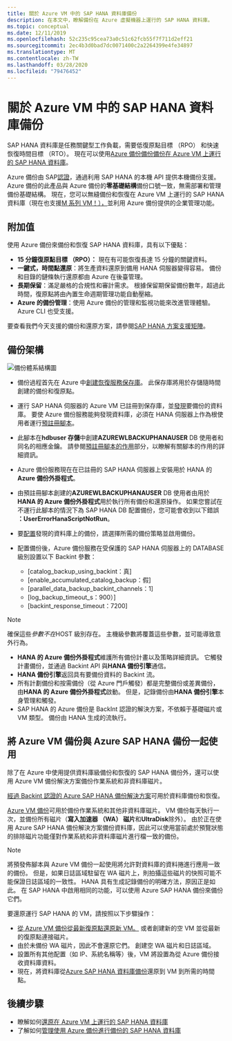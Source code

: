 ```yaml
---
title: 關於 Azure VM 中的 SAP HANA 資料庫備份
description: 在本文中，瞭解備份在 Azure 虛擬機器上運行的 SAP HANA 資料庫。
ms.topic: conceptual
ms.date: 12/11/2019
ms.openlocfilehash: 52c235c95cea73a0c51c62fcb55f7f711d2eff21
ms.sourcegitcommit: 2ec4b3d0bad7dc0071400c2a2264399e4fe34897
ms.translationtype: MT
ms.contentlocale: zh-TW
ms.lasthandoff: 03/28/2020
ms.locfileid: "79476452"
---
```

# <a name="about-sap-hana-database-backup-in-azure-vms"></a>關於 Azure VM 中的 SAP HANA 資料庫備份

SAP HANA 資料庫是任務關鍵型工作負載，需要低復原點目標 （RPO） 和快速恢復時間目標 （RTO）。 現在可以使用[Azure 備份](https://docs.microsoft.com/azure/backup/backup-overview)[備份備份在 Azure VM 上運行的 SAP HANA 資料庫](https://docs.microsoft.com/azure/backup/tutorial-backup-sap-hana-db)。

Azure 備份由 SAP[認證](https://www.sap.com/dmc/exp/2013_09_adpd/enEN/#/d/solutions?id=8f3fd455-a2d7-4086-aa28-51d8870acaa5)，通過利用 SAP HANA 的本機 API 提供本機備份支援。 Azure 備份的此產品與 Azure 備份的**零基礎結構**備份口號一致，無需部署和管理備份基礎結構。 現在，您可以無縫備份和恢復在 Azure VM 上運行的 SAP HANA 資料庫（現在也支援[M 系列 VM！），](../virtual-machines/m-series.md)並利用 Azure 備份提供的企業管理功能。

## <a name="added-value"></a>附加值

使用 Azure 備份來備份和恢復 SAP HANA 資料庫，具有以下優點：

* **15 分鐘復原點目標 （RPO）：** 現在有可能恢復長達 15 分鐘的關鍵資料。
* **一鍵式，時間點還原**：將生產資料還原到備用 HANA 伺服器變得容易。 備份和目錄的鏈條執行還原都由 Azure 在後臺管理。
* **長期保留**：滿足嚴格的合規性和審計需求。 根據保留期保留備份數年，超過此時間，復原點將由內置生命週期管理功能自動壓縮。
* **Azure 的備份管理**：使用 Azure 備份的管理和監視功能來改進管理體驗。 Azure CLI 也受支援。

要查看我們今天支援的備份和還原方案，請參閱[SAP HANA 方案支援矩陣](https://docs.microsoft.com/azure/backup/sap-hana-backup-support-matrix#scenario-support)。

## <a name="backup-architecture"></a>備份架構

![備份體系結構圖](./media/sap-hana-db-about/backup-architecture.png)

* 備份過程首先在 Azure 中[創建恢復服務保存庫](https://docs.microsoft.com/azure/backup/tutorial-backup-sap-hana-db#create-a-recovery-service-vault)。 此保存庫將用於存儲隨時間創建的備份和復原點。
* 運行 SAP HANA 伺服器的 Azure VM 已註冊到保存庫，並[發現](https://docs.microsoft.com/azure/backup/tutorial-backup-sap-hana-db#discover-the-databases)要備份的資料庫。 要使 Azure 備份服務能夠發現資料庫，必須在 HANA 伺服器上作為根使用者運行[預註冊腳本](https://aka.ms/scriptforpermsonhana)。
* 此腳本在**hdbuser 存儲**中創建**AZUREWLBACKUPHANAUSER** DB 使用者和同名的相應金鑰。 請參閱[預註冊腳本的作用](tutorial-backup-sap-hana-db.md#what-the-pre-registration-script-does)部分，以瞭解有關腳本的作用的詳細資訊。
* Azure 備份服務現在在已註冊的 SAP HANA 伺服器上安裝用於 HANA 的**Azure 備份外掛程式**。
* 由預註冊腳本創建的**AZUREWLBACKUPHANAUSER** DB 使用者由用於**HANA 的 Azure 備份外掛程式**用於執行所有備份和還原操作。 如果您嘗試在不運行此腳本的情況下為 SAP HANA DB 配置備份，您可能會收到以下錯誤 **：UserErrorHanaScriptNotRun**。
* 要[配置](https://docs.microsoft.com/azure/backup/tutorial-backup-sap-hana-db#configure-backup)發現的資料庫上的備份，請選擇所需的備份策略並啟用備份。

* 配置備份後，Azure 備份服務在受保護的 SAP HANA 伺服器上的 DATABASE 級別設置以下 Backint 參數：
  * [catalog_backup_using_backint：真]
  * [enable_accumulated_catalog_backup：假]
  * [parallel_data_backup_backint_channels：1]
  * [log_backup_timeout_s：900）]
  * [backint_response_timeout：7200]

>[!NOTE]
>確保這些*參數不在*HOST 級別存在。 主機級參數將覆蓋這些參數，並可能導致意外行為。
>

* **HANA 的 Azure 備份外掛程式**維護所有備份計畫以及策略詳細資訊。 它觸發計畫備份，並通過 Backint API 與**HANA 備份引擎**通信。
* **HANA 備份引擎**返回具有要備份資料的 Backint 流。
* 所有計劃備份和按需備份（從 Azure 門戶觸發）都是完整備份或差異備份，由**HANA 的 Azure 備份外掛程式**啟動。 但是，記錄備份由**HANA 備份引擎**本身管理和觸發。
* SAP HANA 的 Azure 備份是 BackInt 認證的解決方案，不依賴于基礎磁片或 VM 類型。 備份由 HANA 生成的流執行。

## <a name="using-azure-vm-backup-with-azure-sap-hana-backup"></a>將 Azure VM 備份與 Azure SAP HANA 備份一起使用

除了在 Azure 中使用提供資料庫級備份和恢復的 SAP HANA 備份外，還可以使用 Azure VM 備份解決方案備份作業系統和非資料庫磁片。

[經過 Backint 認證的 Azure SAP HANA 備份解決方案](#backup-architecture)可用於資料庫備份和恢復。

[Azure VM 備份](backup-azure-vms-introduction.md)可用於備份作業系統和其他非資料庫磁片。 VM 備份每天執行一次，並備份所有磁片（**寫入加速器 （WA） 磁片**和**UltraDisk**除外）。 由於正在使用 Azure SAP HANA 備份解決方案備份資料庫，因此可以使用當前處於預覽狀態的排除磁片功能僅對作業系統和非資料庫磁片進行檔一致的備份。

>[!NOTE]
> 將預發佈腳本與 Azure VM 備份一起使用將允許對資料庫的資料捲進行應用一致的備份。 但是，如果日誌區域駐留在 WA 磁片上，則拍攝這些磁片的快照可能不能保證日誌區域的一致性。 HANA 具有生成記錄備份的明確方法，原因正是如此。 在 SAP HANA 中啟用相同的功能，可以使用 Azure SAP HANA 備份來備份它們。

要還原運行 SAP HANA 的 VM，請按照以下步驟操作：

* [從 Azure VM 備份從最新復原點還原新 VM。](backup-azure-arm-restore-vms.md) 或者創建新的空 VM 並從最新的復原點連接磁片。
* 由於未備份 WA 磁片，因此不會還原它們。 創建空 WA 磁片和日誌區域。
* 設置所有其他配置（如 IP、系統名稱等）後，VM 將設置為從 Azure 備份接收資料庫資料。
* 現在，將資料庫從[Azure SAP HANA 資料庫備份](sap-hana-db-restore.md#restore-to-a-point-in-time-or-to-a-recovery-point)還原到 VM 到所需的時間點。

## <a name="next-steps"></a>後續步驟

* 瞭解如何[還原在 Azure VM 上運行的 SAP HANA 資料庫](https://docs.microsoft.com/azure/backup/sap-hana-db-restore)
* 了解如何[管理使用 Azure 備份進行備份的 SAP HANA 資料庫](https://docs.microsoft.com/azure/backup/sap-hana-db-manage)
